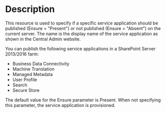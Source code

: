 # Description

This resource is used to specify if a specific service application should be
published (Ensure = "Present") or not published (Ensure = "Absent") on the
current server. The name is the display name of the service application as
shown in the Central Admin website.

You can publish the following service applications in a SharePoint Server
2013/2016 farm:

* Business Data Connectivity
* Machine Translation
* Managed Metadata
* User Profile
* Search
* Secure Store

The default value for the Ensure parameter is Present. When not specifying this
parameter, the service application is provisioned.
